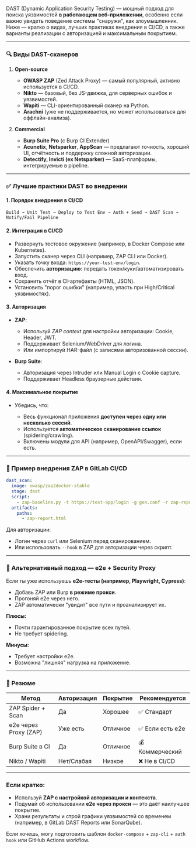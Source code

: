 DAST (Dynamic Application Security Testing) — мощный подход для поиска уязвимостей **в работающем веб-приложении**, особенно если важно увидеть поведение системы "снаружи", как злоумышленник. Ниже — кратко о видах, лучших практиках внедрения в CI/CD, а также варианты реализации с авторизацией и максимальным покрытием.

---

### 🔍 Виды DAST-сканеров

1. **Open-source**

   * **OWASP ZAP** (Zed Attack Proxy) — самый популярный, активно используется в CI/CD.
   * **Nikto** — базовый, без JS-движка, для серверных ошибок и уязвимостей.
   * **Wapiti** — CLI-ориентированный сканер на Python.
   * **Arachni** (уже не поддерживается, но может использоваться для оффлайн-анализа).

2. **Commercial**

   * **Burp Suite Pro** (с Burp CI Extender)
   * **Acunetix**, **Netsparker**, **AppScan** — предлагают точность, хороший UI, отчётность и поддержку сложной авторизации.
   * **Detectify, Invicti (ex Netsparker)** — SaaS-платформы, интегрируемые в pipeline.

---

### ✅ Лучшие практики DAST во внедрении

#### 1. **Порядок внедрения в CI/CD**

```plaintext
Build → Unit Test → Deploy to Test Env → Auth + Seed → DAST Scan → Notify/Fail Pipeline
```

#### 2. **Интеграция в CI/CD**

* Развернуть тестовое окружение (например, в Docker Compose или Kubernetes).
* Запустить сканер через CLI (например, ZAP CLI или Docker).
* Указать точку входа: `https://your-test-env/login`.
* Обеспечить **авторизацию**: передать токен/куки/автоматизировать вход.
* Сохранить отчёт в CI-артефакты (HTML, JSON).
* Установить "порог ошибки" (например, упасть при High/Critical уязвимостях).

#### 3. **Авторизация**

* **ZAP**:

  * Используй *ZAP context* для настройки авторизации: Cookie, Header, JWT.
  * Поддерживает Selenium/WebDriver для логина.
  * Или импортируй HAR-файл (с записями авторизованной сессии).
* **Burp Suite**:

  * Авторизация через Intruder или Manual Login с Cookie capture.
  * Поддерживает Headless браузерные действия.

#### 4. **Максимальное покрытие**

* Убедись, что:

  * Весь функционал приложения **доступен через одну или несколько сессий**.
  * Используется **автоматическое сканирование ссылок** (spidering/crawling).
  * Включены модули для API (например, OpenAPI/Swagger), если есть.

---

### 🔁 Пример внедрения ZAP в GitLab CI/CD

```yaml
dast_scan:
  image: owasp/zap2docker-stable
  stage: dast
  script:
    - zap-baseline.py -t https://test-app/login -g gen.conf -r zap-report.html
  artifacts:
    paths:
      - zap-report.html
```

Для авторизации:

* Логин через `curl` или Selenium перед сканированием.
* Или использовать `--hook` в ZAP для авторизации через скрипт.

---

### 🔄 Альтернативный подход — e2e + Security Proxy

Если ты уже используешь **e2e-тесты (например, Playwright, Cypress)**:

* Добавь ZAP или Burp **в режиме прокси**.
* Прогоняй e2e через него.
* ZAP автоматически "увидит" все пути и проанализирует их.

**Плюсы:**

* Почти гарантированное покрытие всех путей.
* Не требует spidering.

**Минусы:**

* Требует настройки e2e.
* Возможна "лишняя" нагрузка на приложение.

---

### 📌 Резюме

| Метод                 | Авторизация | Покрытие | Рекомендуется   |
| --------------------- | ----------- | -------- | --------------- |
| ZAP Spider + Scan     | Да          | Хорошее  | ✅ Стандарт      |
| e2e через Proxy (ZAP) | Уже есть    | Отличное | ✅ Если есть e2e |
| Burp Suite в CI       | Да          | Отличное | 💰 Коммерческий |
| Nikto / Wapiti        | Нет/Слабая  | Низкое   | ❌ Не в CI/CD    |

---

### Если кратко:

* Используй **ZAP с настройкой авторизации и контекста**.
* Подумай об использовании **e2e через прокси** — это даёт наилучшее покрытие.
* Храни результаты и строй графики уязвимостей со временем (например, в GitLab DAST Reports или SonarQube).

Если хочешь, могу подготовить шаблон `docker-compose` + `zap-cli` + `auth hook` или GitHub Actions workflow.
